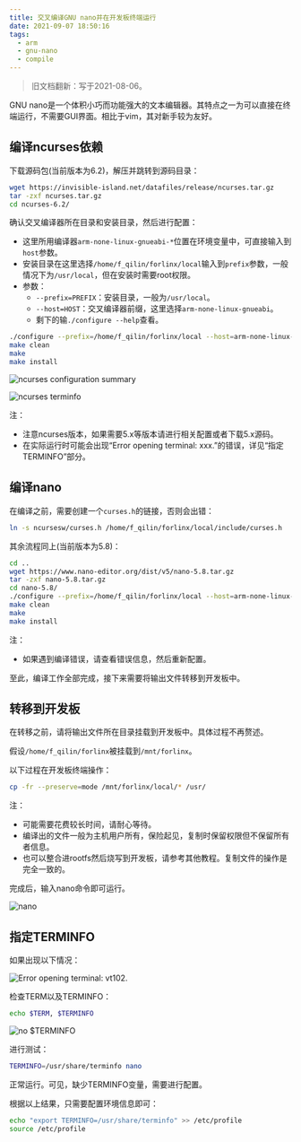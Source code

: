 ```yaml
---
title: 交叉编译GNU nano并在开发板终端运行
date: 2021-09-07 18:50:16
tags:
  - arm
  - gnu-nano
  - compile
---
```


> 旧文档翻新：写于2021-08-06。

GNU nano是一个体积小巧而功能强大的文本编辑器。其特点之一为可以直接在终端运行，不需要GUI界面。相比于vim，其对新手较为友好。

<!-- more -->

## 编译ncurses依赖

下载源码包(当前版本为6.2)，解压并跳转到源码目录：

``` bash
wget https://invisible-island.net/datafiles/release/ncurses.tar.gz
tar -zxf ncurses.tar.gz
cd ncurses-6.2/
```

确认交叉编译器所在目录和安装目录，然后进行配置：

* 这里所用编译器`arm-none-linux-gnueabi-*`位置在环境变量中，可直接输入到`host`参数。
* 安装目录在这里选择`/home/f_qilin/forlinx/local`输入到`prefix`参数，一般情况下为`/usr/local`，但在安装时需要root权限。
* 参数：
  * `--prefix=PREFIX`：安装目录，一般为`/usr/local`。
  * `--host=HOST`：交叉编译器前缀，这里选择`arm-none-linux-gnueabi`。
  * 剩下的输`./configure --help`查看。

``` bash
./configure --prefix=/home/f_qilin/forlinx/local --host=arm-none-linux-gnueabi --disable-big-core --disable-stripping --without-manpages --without-tack --without-tests --enable-widec --with-shared
make clean
make
make install
```

![ncurses configuration summary](ncurses-01.png)

![ncurses terminfo](ncurses-02.png)

注：

* 注意ncurses版本，如果需要5.x等版本请进行相关配置或者下载5.x源码。  
* 在实际运行时可能会出现“Error opening terminal: xxx.”的错误，详见“指定TERMINFO”部分。

## 编译nano

在编译之前，需要创建一个`curses.h`的链接，否则会出错：

``` bash
ln -s ncursesw/curses.h /home/f_qilin/forlinx/local/include/curses.h
```

其余流程同上(当前版本为5.8)：

``` bash
cd ..
wget https://www.nano-editor.org/dist/v5/nano-5.8.tar.gz
tar -zxf nano-5.8.tar.gz
cd nano-5.8/
./configure --prefix=/home/f_qilin/forlinx/local --host=arm-none-linux-gnueabi CPPFLAGS=-I/home/f_qilin/forlinx/local/include LDFLAGS=-L/home/f_qilin/forlinx/local/lib
make clean
make
make install
```

注：

* 如果遇到编译错误，请查看错误信息，然后重新配置。

至此，编译工作全部完成，接下来需要将输出文件转移到开发板中。

## 转移到开发板

在转移之前，请将输出文件所在目录挂载到开发板中。具体过程不再赘述。

假设`/home/f_qilin/forlinx`被挂载到`/mnt/forlinx`。

以下过程在开发板终端操作：

``` bash
cp -fr --preserve=mode /mnt/forlinx/local/* /usr/
```

注：

* 可能需要花费较长时间，请耐心等待。  
* 编译出的文件一般为主机用户所有，保险起见，复制时保留权限但不保留所有者信息。  
* 也可以整合进rootfs然后烧写到开发板，请参考其他教程。复制文件的操作是完全一致的。

完成后，输入nano命令即可运行。

![nano](nano-01.png)

## 指定TERMINFO

如果出现以下情况：

![Error opening terminal: vt102.](nano-02.png)

检查TERM以及TERMINFO：

``` bash
echo $TERM, $TERMINFO
```

![no $TERMINFO](nano-03.png)

进行测试：

``` bash
TERMINFO=/usr/share/terminfo nano
```

正常运行。可见，缺少TERMINFO变量，需要进行配置。

根据以上结果，只需要配置环境信息即可：

``` bash
echo "export TERMINFO=/usr/share/terminfo" >> /etc/profile
source /etc/profile
```
